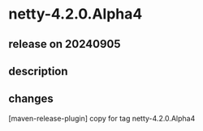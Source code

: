 # netty-4.2.0.Alpha4

## release on 20240905
## description
## changes
[maven-release-plugin] copy for tag netty-4.2.0.Alpha4

